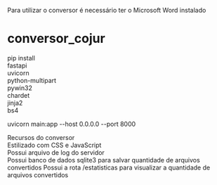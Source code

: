 Para utilizar o conversor é necessário ter o Microsoft Word instalado
# conversor_cojur
pip install  
fastapi  
uvicorn  
python-multipart  
pywin32  
chardet  
jinja2  
bs4

uvicorn main:app --host 0.0.0.0 --port 8000

Recursos do conversor  
Estilizado com CSS e JavaScript  
Possui arquivo de log do servidor  
Possui banco de dados sqlite3 para salvar quantidade de arquivos convertidos
Possui a rota /estatisticas para visualizar a quantidade de arquivos convertidos